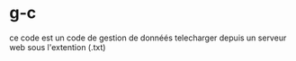 # g-c
ce code est un code de gestion de donnéés telecharger depuis un serveur web sous l'extention (.txt)
